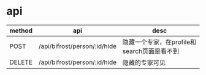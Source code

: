 # api

|method |api   |desc   |
| ------------ | ------------ | ------------ |
|POST   |/api/bifrost/person/:id/hide   |隐藏一个专家，在profile和search页面是看不到   |
|DELETE   |/api/bifrost/person/:id/hide   |隐藏的专家可见   |
